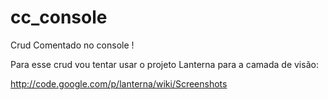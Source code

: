 cc_console
==========

Crud Comentado no console !


Para esse crud vou tentar usar o projeto Lanterna para a camada de visão:

http://code.google.com/p/lanterna/wiki/Screenshots


